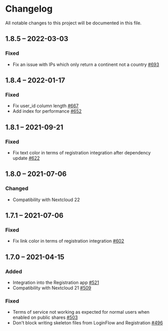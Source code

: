 # Changelog
All notable changes to this project will be documented in this file.

## 1.8.5 – 2022-03-03
### Fixed
- Fix an issue with IPs which only return a continent not a country
  [#693](https://github.com/nextcloud/terms_of_service/pull/693)

## 1.8.4 – 2022-01-17
### Fixed
- Fix user_id column length 
  [#667](https://github.com/nextcloud/terms_of_service/pull/667)
- Add index for performance
  [#652](https://github.com/nextcloud/terms_of_service/pull/652)

## 1.8.1 – 2021-09-21
### Fixed
- Fix text color in terms of registration integration after dependency update
  [#622](https://github.com/nextcloud/registration/pull/622)

## 1.8.0 – 2021-07-06
### Changed
- Compatibility with Nextcloud 22

## 1.7.1 – 2021-07-06
### Fixed
- Fix link color in terms of registration integration
  [#602](https://github.com/nextcloud/registration/pull/602)

## 1.7.0 – 2021-04-15
### Added
- Integration into the Registration app
  [#521](https://github.com/nextcloud/registration/pull/521)
- Compatibility with Nextcloud 21
  [#509](https://github.com/nextcloud/registration/pull/509)

### Fixed
- Terms of service not working as expected for normal users when enabled on public shares
  [#503](https://github.com/nextcloud/registration/pull/503)
- Don't block writing skeleton files from LoginFlow and Registration
  [#496](https://github.com/nextcloud/registration/pull/496)
